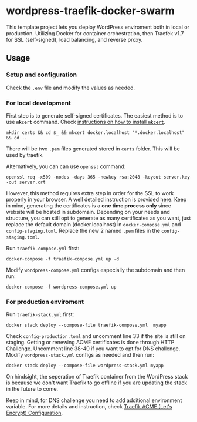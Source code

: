 # wordpress-traefik-docker-swarm
This template project lets you deploy WordPress enviroment both in local or production. Utilizing Docker for container orchestration, then Traefek v1.7 for SSL (self-signed), load balancing, and reverse proxy.

## Usage

### Setup and configuration
Check the `.env` file and modify the values as needed.

### For local development
First step is to generate self-signed certificates. The easiest method is to use **`mkcert`** command. Check [instructions on how to install **`mkcert`**](https://github.com/FiloSottile/mkcert).
```
mkdir certs && cd $_ && mkcert docker.localhost "*.docker.localhost" && cd ..
```
There will be two `.pem` files generated stored in `certs` folder. This will be used by traefik.

Alternatively, you can can use `openssl` command:
```
openssl req -x509 -nodes -days 365 -newkey rsa:2048 -keyout server.key -out server.crt
```
However, this method requires extra step in order for the SSL to work properly in your browser. A well detailed instruction is provided [here](https://stackoverflow.com/questions/21488845/how-can-i-generate-a-self-signed-certificate-with-subjectaltname-using-openssl/21494483#21494483). 
Keep in mind, generating the certificates is a **one time process only** since website will be hosted in subdomain. Depending on your needs and structure, you can still opt to generate as many certificates as you want, just replace the default domain (docker.localhost) in `docker-compose.yml` and `config-staging.toml`. Replace the new 2 named `.pem` files in the `config-staging.toml`.

Run `traefik-compose.yml` first:
```
docker-compose -f traefik-compose.yml up -d
```
Modify `wordpress-compose.yml` configs especially the subdomain and then run:
```
docker-compose -f wordpress-compose.yml up
```

### For production enviroment
Run `traefik-stack.yml` first:
```
docker stack deploy --compose-file traefik-compose.yml  myapp
```
Check `config-production.toml` and uncomment line 33 if the site is still on staging. Getting or renewing ACME certificates is done through HTTP Challenge. Uncomment line 38-40 if you want to opt for DNS challenge.
Modify  `wordpress-stack.yml` configs as needed and then run:
```
docker stack deploy --compose-file wordpress-stack.yml myapp
```

On hindsight, the seperation of Traefik container from the WordPress stack is because we don't want Traefik to go offline if you are updating the stack in the future to come. 

Keep in mind, for DNS challenge you need to add additional environment variable. For more details and instruction, check [Traefik ACME (Let's Encrypt) Configuration](https://docs.traefik.io/v1.7/configuration/acme/).
